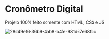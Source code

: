 
<h1>Cronômetro Digital</h1>

<p>Projeto 100% feito somente com HTML, CSS e JS</p>


![28d49ef6-36b9-4ab8-b4fe-981d67e68fbc](https://user-images.githubusercontent.com/48383295/129474051-28a5b798-8ea1-49d5-aa07-a3815b8b9501.jpg)
